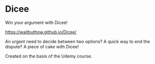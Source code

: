 # Dicee
Win your argument with Dicee!

https://waitbuthow.github.io/Dicee/

An urgent need to decide between two options? A quick way to end the dispute? A piece of cake with Dicee!

Created on the basis of the Udemy course.
